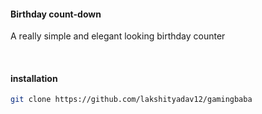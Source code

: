#### Birthday count-down

A really simple and elegant looking birthday counter

&nbsp;

#### installation

```sh
git clone https://github.com/lakshityadav12/gamingbaba
```

&nbsp;

